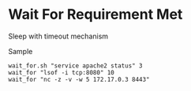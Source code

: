 Wait For Requirement Met
=========================
Sleep with timeout mechanism

Sample
```
wait_for.sh "service apache2 status" 3
wait_for "lsof -i tcp:8080" 10
wait_for "nc -z -v -w 5 172.17.0.3 8443"
```
